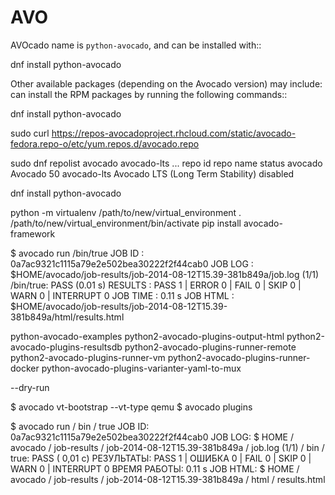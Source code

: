 # AVO
AVOcado
name is ``python-avocado``, and can be installed with::

dnf install python-avocado

Other available packages (depending on the Avocado version) may include:
can install the RPM packages by running the following commands::

dnf install python-avocado

sudo curl https://repos-avocadoproject.rhcloud.com/static/avocado-fedora.repo-o/etc/yum.repos.d/avocado.repo

sudo dnf repolist avocado avocado-lts
...
repo id      repo name                          status
avocado      Avocado                            50
avocado-lts  Avocado LTS (Long Term Stability)  disabled

dnf install python-avocado

python -m virtualenv /path/to/new/virtual_environment
. /path/to/new/virtual_environment/bin/activate
pip install avocado-framework

$ avocado run /bin/true
JOB ID    : 0a7ac9321c1115a79e2e502bea30222f2f44cab0
JOB LOG   : $HOME/avocado/job-results/job-2014-08-12T15.39-381b849a/job.log
 (1/1) /bin/true: PASS (0.01 s)
RESULTS    : PASS 1 | ERROR 0 | FAIL 0 | SKIP 0 | WARN 0 | INTERRUPT 0
JOB TIME   : 0.11 s
JOB HTML  : $HOME/avocado/job-results/job-2014-08-12T15.39-381b849a/html/results.html

python-avocado-examples
python2-avocado-plugins-output-html
python2-avocado-plugins-resultsdb
python2-avocado-plugins-runner-remote
python2-avocado-plugins-runner-vm
python2-avocado-plugins-runner-docker
python-avocado-plugins-varianter-yaml-to-mux


--dry-run



$ avocado vt-bootstrap --vt-type qemu
$ avocado plugins

$ avocado run / bin / true 
JOB ID: 0a7ac9321c1115a79e2e502bea30222f2f44cab0 
JOB LOG: $ HOME / avocado / job-results / job-2014-08-12T15.39-381b849a / job.log 
 (1/1) / bin / true: PASS ( 0,01 с) 
РЕЗУЛЬТАТЫ: PASS 1 | ОШИБКА 0 | FAIL 0 | SKIP 0 | WARN 0 | INTERRUPT 0 
ВРЕМЯ РАБОТЫ: 0.11 s 
JOB HTML: $ HOME / avocado / job-results / job-2014-08-12T15.39-381b849a / html / results.html
